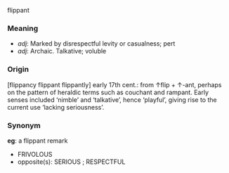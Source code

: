 flippant
### Meaning
+ _adj_: Marked by disrespectful levity or casualness; pert
+ _adj_: Archaic. Talkative; voluble

### Origin

[flippancy flippant flippantly] early 17th cent.: from ↑flip + ↑-ant, perhaps on the pattern of heraldic terms such as couchant and rampant. Early senses included ‘nimble’ and ‘talkative’, hence ‘playful’, giving rise to the current use ‘lacking seriousness’.

### Synonym

__eg__: a flippant remark

+ FRIVOLOUS
+ opposite(s): SERIOUS ; RESPECTFUL


